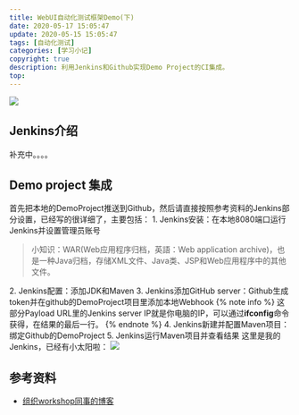 ```yaml
---
title: WebUI自动化测试框架Demo(下)
date: 2020-05-17 15:05:47
update: 2020-05-15 15:05:47
tags: [自动化测试]
categories: [学习小记]
copyright: true
description: 利用Jenkins和Github实现Demo Project的CI集成。
top:
---
```


<img src="https://i.loli.net/2020/05/19/dKSi3gZFTJchr6P.png" >

## Jenkins介绍

补充中。。。。

## Demo project 集成
首先把本地的DemoProject推送到Github，然后请直接按照参考资料的Jenkins部分设置，已经写的很详细了，主要包括：
<span id="inline-toc">1.</span> Jenkins安装：在本地8080端口运行Jenkins并设置管理员账号
>小知识：WAR(Web应用程序归档，英語：Web application archive)，也是一种Java归档，存储XML文件、Java类、JSP和Web应用程序中的其他文件。

<span id="inline-toc">2.</span> Jenkins配置：添加JDK和Maven
<span id="inline-toc">3.</span> Jenkins添加GitHub server：Github生成token并在github的DemoProject项目里添加本地Webhook
{% note info %}
这部分Payload URL里的Jenkins server IP就是你电脑的IP，可以通过**ifconfig**命令获得，在结果的最后一行。
{% endnote %}
<span id="inline-toc">4.</span> Jenkins新建并配置Maven项目：绑定Github的DemoProject
<span id="inline-toc">5.</span> Jenkins运行Maven项目并查看结果
这里是我的Jenkins，已经有小太阳啦：
<img src="https://i.loli.net/2020/05/17/Q5FMxDSWvgNUoXB.png" >


## 参考资料
- [组织workshop同事的博客](https://www.jianshu.com/p/28b7ae892ed1)